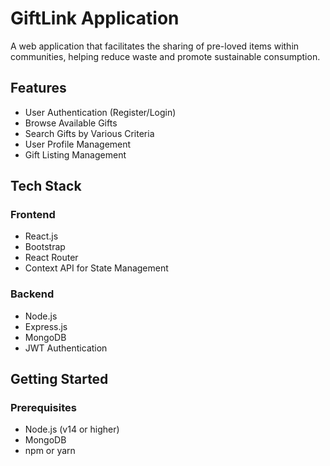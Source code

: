 # GiftLink Application

A web application that facilitates the sharing of pre-loved items within communities, helping reduce waste and promote sustainable consumption.

## Features

- User Authentication (Register/Login)
- Browse Available Gifts
- Search Gifts by Various Criteria
- User Profile Management
- Gift Listing Management

## Tech Stack

### Frontend
- React.js
- Bootstrap
- React Router
- Context API for State Management

### Backend
- Node.js
- Express.js
- MongoDB
- JWT Authentication

## Getting Started

### Prerequisites
- Node.js (v14 or higher)
- MongoDB
- npm or yarn
